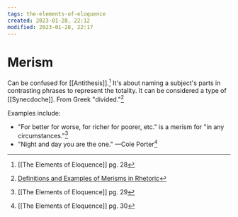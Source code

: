 ```yaml
---
tags: the-elements-of-eloquence 
created: 2023-01-28, 22:12
modified: 2023-01-28, 22:17
---
```


# Merism
Can be confused for [[Antithesis]].[^1] It's about naming a subject's parts in contrasting phrases to represent the totality. It can be considered a type of [[Synecdoche]]. From Greek "divided."[^2]

Examples include:
- "For better for worse, for richer for poorer, etc." is a merism for "in any circumstances."[^3]
- "Night and day you are the one." —Cole Porter[^4]

[^1]: [[The Elements of Eloquence]] pg. 28
[^2]: [Definitions and Examples of Merisms in Rhetoric](https://www.thoughtco.com/merism-rhetoric-term-1691307)
[^3]: [[The Elements of Eloquence]] pg. 29
[^4]: [[The Elements of Eloquence]] pg. 30
